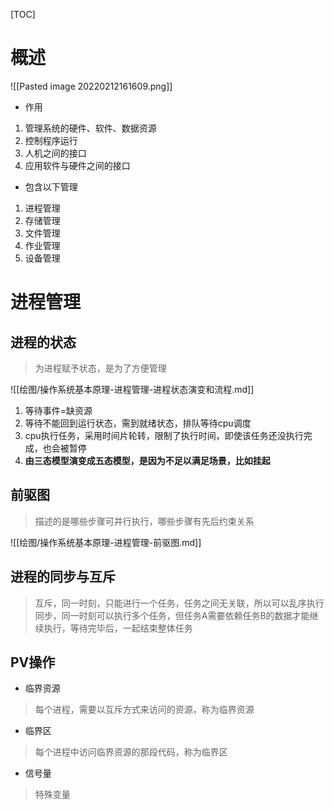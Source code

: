 [TOC]

# 概述
![[Pasted image 20220212161609.png]]

* 作用
1. 管理系统的硬件、软件、数据资源
2. 控制程序运行
3. 人机之间的接口
4. 应用软件与硬件之间的接口

* 包含以下管理
1. 进程管理
2. 存储管理
3. 文件管理
4. 作业管理
5. 设备管理

# 进程管理

## 进程的状态
> 为进程赋予状态，是为了方便管理

![[绘图/操作系统基本原理-进程管理-进程状态演变和流程.md]]

1. 等待事件=缺资源
2. 等待不能回到运行状态，需到就绪状态，排队等待cpu调度
3. cpu执行任务，采用时间片轮转，限制了执行时间，即使该任务还没执行完成，也会被暂停
4. **由三态模型演变成五态模型，是因为不足以满足场景，比如挂起**

## 前驱图
>描述的是哪些步骤可并行执行，哪些步骤有先后约束关系

![[绘图/操作系统基本原理-进程管理-前驱图.md]]

## 进程的同步与互斥
> 互斥，同一时刻，只能进行一个任务，任务之间无关联，所以可以乱序执行
> 同步，同一时刻可以执行多个任务，但任务A需要依赖任务B的数据才能继续执行，等待完毕后，一起结束整体任务

## PV操作
* 临界资源
> 每个进程，需要以互斥方式来访问的资源，称为临界资源

* 临界区
> 每个进程中访问临界资源的那段代码，称为临界区

* 信号量
> 特殊变量